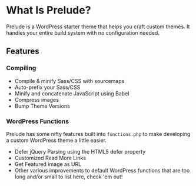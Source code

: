 # What Is Prelude?

Prelude is a WordPress starter theme that helps you craft custom themes. It handles your entire build system with no configuration needed.

## Features

### Compiling

- Compile & minify Sass/CSS with sourcemaps
- Auto-prefix your Sass/CSS
- Minify and concatenate JavaScript using Babel
- Compress images
- Bump Theme Versions

### WordPress Functions

Prelude has some nifty features built into `functions.php` to make developing a
custom WordPress theme a little easier.

- Defer jQuery Parsing using the HTML5 defer property
- Customized Read More Links
- Get Featured image as URL
- Other various improvements to default WordPress functions that are too long and/or small to list here, check 'em out!
